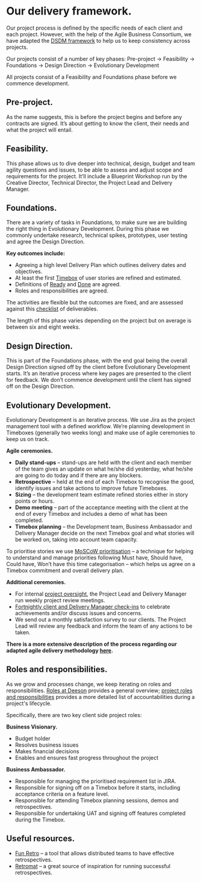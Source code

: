 # Our delivery framework.
Our project process is defined by the specific needs of each client and each project. However, with the help of the Agile Business Consortium, we have adapted the [DSDM framework](https://www.agilebusiness.org/what-is-dsdm) to help us to keep consistency across projects.

Our projects consist of a number of key phases:
Pre-project → Feasibility → Foundations → Design Direction → Evolutionary Development

All projects consist of a Feasibility and Foundations phase before we commence development.

## Pre-project.
As the name suggests, this is before the project begins and before any contracts are signed. It’s about getting to know the client, their needs and what the project will entail. 

## Feasibility.
This phase allows us to dive deeper into technical, design, budget and team agility questions and issues, to be able to assess and adjust scope and requirements for the project. It’ll include a Blueprint Workshop run by the Creative Director, Technical Director, the Project Lead and Delivery Manager.

## Foundations.
There are a variety of tasks in Foundations, to make sure we are building the right thing in Evolutionary Development. During this phase we commonly undertake research, technical spikes, prototypes, user testing and agree the Design Direction. 

**Key outcomes include:**

* Agreeing a high level Delivery Plan which outlines delivery dates and objectives. 
* At least the first [Timebox](https://www.agilebusiness.org/content/timeboxing-0) of user stories are refined and estimated. 
* Definitions of [Ready](https://docs.google.com/document/d/1q2tjhJud2hZkUcBa6JYTbraI7HMCmR8D8K0QagF4ZGw/edit#heading=h.gjdgxs) and [Done](https://docs.google.com/document/d/1lSZv_LRJJrkT_uK7gYxLB2sits7gsD1i-unqDiDBfVM/edit#heading=h.gjdgxs) are agreed.
* Roles and responsibilities are agreed. 

The activities are flexible but the outcomes are fixed, and are assessed against this [checklist](https://docs.google.com/document/d/1GLer6Uml5cwS4Z9EpJtC1oLqAA7dJB8-g5Ni3CuY-Gc/edit) of deliverables.

The length of this phase varies depending on the project but on average is between six and eight weeks. 

## Design Direction.
This is part of the Foundations phase, with the end goal being the overall Design Direction signed off by the client before Evolutionary Development starts. It’s an iterative process where key pages are presented to the client for feedback. We don’t commence development until the client has signed off on the Design Direction.

## Evolutionary Development.
Evolutionary Development is an iterative process. We use Jira as the project management tool with a defined workflow. We’re planning development in Timeboxes (generally two weeks long) and make use of agile ceremonies to keep us on track.

**Agile ceremonies.**

* __Daily stand-ups__ – stand-ups are held with the client and each member of the team gives an update on what he/she did yesterday, what he/she are going to do today and if there are any blockers.
* __Retrospective__ – held at the end of each Timebox to recognise the good, identify issues and take actions to improve future Timeboxes.
* __Sizing__ – the development team estimate refined stories either in story points or hours. 
* __Demo meeting__ – part of the acceptance meeting with the client at the end of every Timebox and includes a demo of what has been completed.
* __Timebox planning__ – the Development team, Business Ambassador and Delivery Manager decide on the next Timebox goal and what stories will be worked on, taking into account team capacity.

To prioritise stories we use [MoSCoW prioritisation](https://www.agilebusiness.org/content/moscow-prioritisation) – a technique for helping to understand and manage priorities following Must have, Should have, Could have, Won’t have this time categorisation – which helps us agree on a Timebox commitment and overall delivery plan.

__Additional ceremonies.__

* For internal [project oversight](https://docs.google.com/document/d/131K6oPB94dtb9WA-SYAfjVAdRqrK4b4DdMGctHqUivI/edit), the Project Lead and Delivery Manager run weekly project review meetings.
* [Fortnightly client and Delivery Manager check-ins](https://docs.google.com/spreadsheets/d/11VQQvq7WoLPnD-JJ1wmFRH6xVQRINU74LbW8QtFA31k/edit#gid=0) to celebrate achievements and/or discuss issues and concerns.
* We send out a monthly satisfaction survey to our clients. The Project Lead will review any feedback and inform the team of any actions to be taken.
 
__There is a more extensive description of the process regarding our adapted agile delivery methodology [here](https://docs.google.com/document/d/17aO5PCU5aKBxPIXeRnuvK76trgVbn10qjIuuZzB9zhA/edit).__

## Roles and responsibilities.
As we grow and processes change, we keep iterating on roles and responsibilities. [Roles at Deeson](https://handbook.deeson.co.uk/handbook/roles-at-deeson/) provides a general overview; [project roles and responsibilities](https://docs.google.com/spreadsheets/d/1xBxZNZarYJdkY7UCDrbMMMTaF3io5mVMqNA85fJnoDw/edit#gid=1040411215) provides a more detailed list of accountabilities during a project's lifecycle.

Specifically, there are two key client side project roles:

__Business Visionary.__

* Budget holder
* Resolves business issues
* Makes financial decisions
* Enables and ensures fast progress throughout the project

__Business Ambassador.__

* Responsible for managing the prioritised requirement list in JIRA.
* Responsible for signing off on a Timebox before it starts, including acceptance criteria on a feature level.
* Responsible for attending Timebox planning sessions, demos and retrospectives.
* Responsible for undertaking UAT and signing off features completed during the Timebox.

## Useful resources.

* [Fun Retro](http://funretro.github.io/distributed/) – a tool that allows distributed teams to have effective retrospectives.
* [Retromat](https://plans-for-retrospectives.com/en/?id=90-128-91-21-34) – a great source of inspiration for running successful retrospectives.
